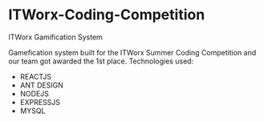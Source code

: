 # ITWorx-Coding-Competition
ITWorx Gamification System

Gamefication system built for the ITWorx Summer Coding Competition and our team got awarded the 1st place. Technologies used:
- REACTJS
- ANT DESIGN
- NODEJS
- EXPRESSJS
- MYSQL
